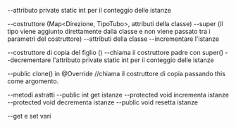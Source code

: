 --attributo private static int per il conteggio delle istanze



--costruttore (Map<Direzione, TipoTubo>, attributi della classe)
  --super (il tipo viene aggiunto direttamente dalla classe e non viene passato tra i parametri del costruttore)
  --attributi della classe
  --incrementare l'istanze
  
--costruttore di copia del figlio ()
  --chiama il costruttore padre con super() 
  --decrementare l'attributo private static int per il conteggio delle istanze
  
--public clone() in @Override //chiama il costruttore di copia passando this come argomento.

--metodi astratti
  --public int get istanze
  --protected void incrementa istanze
  --protected void decrementa istanze
  --public void resetta istanze

--get e set vari
  
